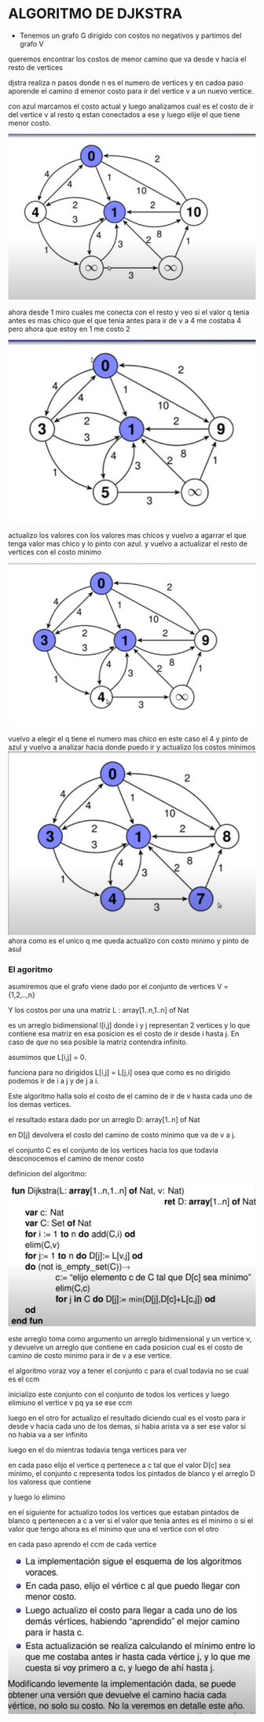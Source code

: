 ALGORITMO DE DJKSTRA
=

- Tenemos un grafo G dirigido con costos no negativos y partimos del grafo V

queremos encontrar los costos de menor camino que va desde v hacia el resto de vertices

djstra realiza n pasos donde n es el numero de vertices y en cadoa paso aporende el camino d emenor costo para ir del vertice v a un nuevo vertice.

con azul marcamos el costo actual y luego analizamos cual es el costo de ir del vertice v al resto q estan conectados a ese y luego elije el que tiene menor costo.

![](./images/2023-05-22-20-14-55.png)

ahora desde 1 miro cuales me conecta con el resto y veo si el valor q tenia antes es mas chico que el que tenia antes para ir de v a 4 me costaba 4 pero ahora que estoy en 1 me costo 2 

![](./images/2023-05-22-20-16-01.png)

actualizo los valores con los valores mas chicos y vuelvo a agarrar el que tenga valor mas chico y lo pinto con azul. y vuelvo a actualizar el resto de vertices con el costo minimo

![](./images/2023-05-22-20-16-47.png)

vuelvo a elegir el q tiene el numero mas chico en este caso el 4 y pinto de azul y vuelvo a analizar hacia donde puedo ir y actualizo los costos minimos
![](./images/2023-05-22-20-17-20.png)
ahora como es el unico q me queda actualizo con costo minimo y pinto de asul

### El agoritmo 

asumiremos que el grafo viene dado por el conjunto de vertices V = {1,2,..,n}

Y los costos por una una matriz L : array[1..n,1..n] of Nat

es un arreglo bidimensional l[i,j] donde i y j representan 2 vertices y lo que contiene esa matriz en esa posicion es el costo de ir desde i hasta j. En caso de que no sea posible la matriz contendra infinito.

asumimos que L[i,j] = 0.

funciona para no dirigidos  L[i,j] = L[j,i] osea que como es no dirigido podemos ir de i a j y de j a i.


Este algoritmo halla solo el costo de el camino de ir de v hasta cada uno de los demas vertices.

el resultado estara dado por un arreglo D: array[1..n] of Nat

en D[j] devolvera el costo del camino de costo minimo que va de v a j.

el conjunto C es el conjunto de los vertices hacia los que todavia desconocemos el camino de menor costo

definicion del algoritmo:

![](./images/2023-05-22-20-27-55.png)

este arreglo toma como argumento un arreglo bidimensional y un vertice v, y devuelve un arreglo que contiene en cada posicion cual es el costo de camino de costo minimo para ir de v a ese vertice.

el algoritmo voraz voy a tener el conjunto c para el cual todavia no se cual es el ccm

inicializo este conjunto con el conjunto de todos los vertices y luego elimiuno el vertice v pq ya se ese ccm

luego en el otro for actualizo el resultado diciendo cual es el vosto para ir desde v hacia cada uno de los demas, si habia arista va a ser ese valor si no habia va a ser infinito


luego en el do mientras todavia tenga vertices para ver

en cada paso elijo el vertice q pertenece a c tal que el valor D[c] sea minimo, el conjunto c representa todos los pintados de blanco y el arreglo D los valoress que contiene

y luego lo elimino

en el siguiente for actualizo  todos los vertices que estaban pintados de blanco q pertenecen a c a ver si el valor que tenia antes es el minimo o si el valor que tengo ahora es el minimo que una el vertice con el otro

en cada paso aprendo el ccm de cada vertice

![](./images/2023-05-22-20-34-57.png)